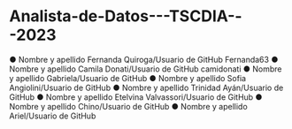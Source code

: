 # Analista-de-Datos---TSCDIA---2023
● Nombre y apellido Fernanda Quiroga/Usuario de GitHub Fernanda63
● Nombre y apellido Camila Donati/Usuario de GitHub camidonati
● Nombre y apellido Gabriela/Usuario de GitHub
● Nombre y apellido Sofia Angiolini/Usuario de GitHub
● Nombre y apellido Trinidad Ayán/Usuario de GitHub
● Nombre y apellido Etelvina Valvassori/Usuario de GitHub
● Nombre y apellido Chino/Usuario de GitHub
● Nombre y apellido Ariel/Usuario de GitHub



